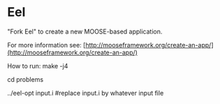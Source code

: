 Eel
=====

"Fork Eel" to create a new MOOSE-based application.

For more information see: [http://mooseframework.org/create-an-app/](http://mooseframework.org/create-an-app/)


How to run: 
make -j4

cd problems

../eel-opt input.i #replace input.i by whatever input file
